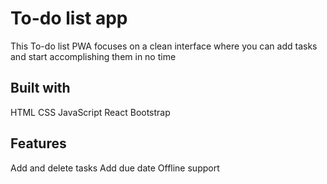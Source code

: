 # To-do list app

This To-do list PWA focuses on a clean interface where you can add tasks and start accomplishing them in no time

## Built with

HTML
CSS
JavaScript
React
Bootstrap

## Features

Add and delete tasks
Add due date
Offline support
